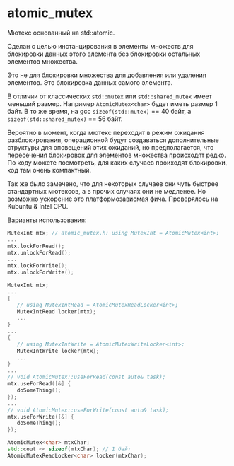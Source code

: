 # atomic_mutex

Мютекс основанный на std::atomic.

Сделан с целью инстанцирования в элементы множеств для блокировки
данных этого элемента без блокировки остальных элементов множества.

Это не для блокировки множества для добавления или удаления элементов.
Это блокировка данных самого элемента.

В отличии от классических `std::mutex` или `std::shared_mutex` имеет меньший размер.
Например `AtomicMutex<char>` будет иметь размер 1 байт.
В то же время, на gcc `sizeof(std::mutex)` == 40 байт, а `sizeof(std::shared_mutex)` == 56 байт.

Вероятно в момент, когда мютекс переходит в режим ожидания разблокирования, операционкой будут создаваться дополнительные
структуры для оповещений этих ожиданий, но предполагается, что пересечения блокировок для элементов множества
происходят редко. По коду можете посмотреть, для каких случаев проиходят блокировки, код там очень компактный.

Так же было замечено, что для некоторых случаев они чуть быстрее стандартных мютексов,
а в прочих случаях они не медленее. Но возможно ускорение это платформозависмая фича. Проверялось на Kubuntu & Intel CPU.

Варианты использования:

```cpp
MutexInt mtx; // atomic_mutex.h: using MutexInt = AtomicMutex<int>;
...
mtx.lockForRead();
mtx.unlockForRead();
...
mtx.lockForWrite();
mtx.unlockForWrite();
```

```cpp
MutexInt mtx;
...
{
   // using MutexIntRead = AtomicMutexReadLocker<int>;
   MutexIntRead locker(mtx);
   ...
}
...
{
   // using MutexIntWrite = AtomicMutexWriteLocker<int>;
   MutexIntWrite locker(mtx);
   ...
}
...
// void AtomicMutex::useForRead(const auto& task);
mtx.useForRead([&] {
   doSomeThing();
});
...
// void AtomicMutex::useForWrite(const auto& task);
mtx.useForWrite([&] {
   doSomeThing();
});
```

```cpp
AtomicMutex<char> mtxChar;
std::cout << sizeof(mtxChar); // 1 байт
AtomicMutexReadLocker<char> locker(mtxChar);
```


